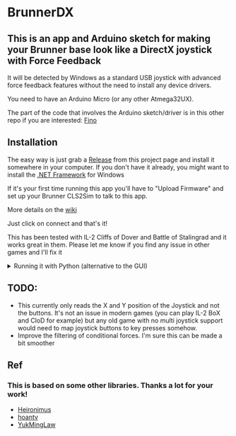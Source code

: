 # BrunnerDX
## This is an app and Arduino sketch for making your Brunner base look like a DirectX joystick with Force Feedback

It will be detected by Windows as a standard USB joystick with advanced force feedback features without the need to install any device drivers.

You need to have an Arduino Micro (or any other Atmega32UX).

The part of the code that involves the Arduino sketch/driver is in this other repo if you are interested: [Fino](https://github.com/jmriego/Fino)

## Installation

The easy way is just grab a [Release](https://github.com/jmriego/brunnerdx/releases) from this project page and install it somewhere in your computer.
If you don't have it already, you might want to install the [.NET Framework](https://dotnet.microsoft.com/download/dotnet-framework/thank-you/net47-web-installer) for Windows

If it's your first time running this app you'll have to "Upload Firmware" and set up your Brunner CLS2Sim to talk to this app.

More details on the [wiki](https://github.com/jmriego/brunnerdx/wiki)

Just click on connect and that's it!

This has been tested with IL-2 Cliffs of Dover and Battle of Stalingrad and it works great in them. Please let me know if you find any issue in other games and I'll fix it


<details>
<summary>Running it with Python (alternative to the GUI)</summary>

Install the [pyserial](https://pypi.org/project/pyserial/) library
Upload the sketch that you can build in [Fino](https://github.com/jmriego/Fino), run the `brunnerdx.py` file and enjoy!

These are more detailed steps, but it might be easier to just run the app:
1. Download the [Fino repo zip file](https://github.com/jmriego/Fino/archive/master.zip) file and save it somewhere in your hard drive (an option is clicking on Code->Download as ZIP and then unzipping it somewhere).
2. Install the [Arduino IDE](https://www.arduino.cc/en/software).
3. Open the Arduino IDE and open the brunnerdx.ino file that it's in the folder you extracted on step 1.
4. Click on Tools -> Boards and choose the "Arduino Micro"
5. Ensure the Arduino Micro port is selected in Tools -> Ports
6. Click on the verify icon (a check mark), then on the upload button (a right arrow).
7. Install [Python](https://www.python.org/downloads/). Make sure to mark the option "Add Python to environment variables"
8. Open a command prompt (Windows button, then open Command Prompt)
9. type `pip install pyserial`
10. Execute the `brunnerdx.py` file that it's on the folder you extracted on step 1. You can double click on it or right click->Edit with IDLE->Run->Run Module

The only modifications you might need are in the `brunnerdx.py` file:
1. Set the IP and port of CLS2Sim running locally (it should show up in the Brunner software).
2. Change the FORCE_MULTIPLIER if you want weaker or stronger forces
</details>

## TODO:

* This currently only reads the X and Y position of the Joystick and not the buttons. It's not an issue in modern games (you can play IL-2 BoX and CloD for example) but any old game with no multi joystick support would need to map joystick buttons to key presses somehow.
* Improve the filtering of conditional forces. I'm sure this can be made a bit smoother

## Ref

### This is based on some other libraries. Thanks a lot for your work!
* [Heironimus](https://github.com/MHeironimus/ArduinoJoystickLibrary)
* [hoantv](https://github.com/hoantv/VNWheel)
* [YukMingLaw](https://github.com/YukMingLaw/ArduinoJoystickWithFFBLibrary) 
